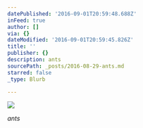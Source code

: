 ```yaml
---
datePublished: '2016-09-01T20:59:48.688Z'
inFeed: true
author: []
via: {}
dateModified: '2016-09-01T20:59:45.826Z'
title: ''
publisher: {}
description: ants
sourcePath: _posts/2016-08-29-ants.md
starred: false
_type: Blurb

---
```

![](https://the-grid-user-content.s3-us-west-2.amazonaws.com/1361b3f2-30a9-4577-8a05-e1cc56e5a91a.jpg)

_ants_